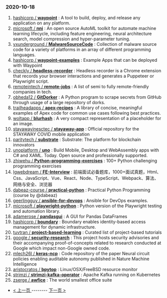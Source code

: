 ### 2020-10-18 
1. [
        hashicorp /
**waypoint**](https://github.com/hashicorp/waypoint) : A tool to build, deploy, and release any application on any platform.
1. [
        microsoft /
**nni**](https://github.com/microsoft/nni) : An open source AutoML toolkit for automate machine learning lifecycle, including feature engineering, neural architecture search, model compression and hyper-parameter tuning.
1. [
        vxunderground /
**MalwareSourceCode**](https://github.com/vxunderground/MalwareSourceCode) : Collection of malware source code for a variety of platforms in an array of different programming languages.
1. [
        hashicorp /
**waypoint-examples**](https://github.com/hashicorp/waypoint-examples) : Example Apps that can be deployed with Waypoint
1. [
        checkly /
**headless-recorder**](https://github.com/checkly/headless-recorder) : Headless recorder is a Chrome extension that records your browser interactions and generates a Puppeteer or Playwright script.
1. [
        remoteintech /
**remote-jobs**](https://github.com/remoteintech/remote-jobs) : A list of semi to fully remote-friendly companies in tech.
1. [
        obheda12 /
**GitDorker**](https://github.com/obheda12/GitDorker) : A Python program to scrape secrets from GitHub through usage of a large repository of dorks.
1. [
        trailheadapps /
**apex-recipes**](https://github.com/trailheadapps/apex-recipes) : A library of concise, meaningful examples of Apex code for common use cases following best practices.
1. [
        woltapp /
**blurhash**](https://github.com/woltapp/blurhash) : A very compact representation of a placeholder for an image.
1. [
        stayawayinesctec /
**stayaway-app**](https://github.com/stayawayinesctec/stayaway-app) : Official repository for the STAYAWAY COVID mobile application
1. [
        paritytech /
**substrate**](https://github.com/paritytech/substrate) : Substrate: The platform for blockchain innovators
1. [
        unoplatform /
**uno**](https://github.com/unoplatform/uno) : Build Mobile, Desktop and WebAssembly apps with C# and XAML. Today. Open source and professionally supported.
1. [
        zhiwehu /
**Python-programming-exercises**](https://github.com/zhiwehu/Python-programming-exercises) : 100+ Python challenging programming exercises
1. [
        lgwebdream /
**FE-Interview**](https://github.com/lgwebdream/FE-Interview) : 前端面试必备题库，1000+面试真题，Html、Css、JavaScript、Vue、React、Node、TypeScript、Webpack、算法、网络与安全、浏览器
1. [
        dabeaz-course /
**practical-python**](https://github.com/dabeaz-course/practical-python) : Practical Python Programming (course by @dabeaz)
1. [
        geerlingguy /
**ansible-for-devops**](https://github.com/geerlingguy/ansible-for-devops) : Ansible for DevOps examples.
1. [
        microsoft /
**playwright-python**](https://github.com/microsoft/playwright-python) : Python version of the Playwright testing and automation library.
1. [
        adamerose /
**pandasgui**](https://github.com/adamerose/pandasgui) : A GUI for Pandas DataFrames
1. [
        hashicorp /
**boundary**](https://github.com/hashicorp/boundary) : Boundary enables identity-based access management for dynamic infrastructure.
1. [
        tuvtran /
**project-based-learning**](https://github.com/tuvtran/project-based-learning) : Curated list of project-based tutorials
1. [
        google /
**security-research**](https://github.com/google/security-research) : This project hosts security advisories and their accompanying proof-of-concepts related to research conducted at Google which impact non-Google owned code.
1. [
        mlech26l /
**keras-ncp**](https://github.com/mlech26l/keras-ncp) : Code repository of the paper Neural circuit policies enabling auditable autonomy published in Nature Machine Intelligence
1. [
        aristocratos /
**bpytop**](https://github.com/aristocratos/bpytop) : Linux/OSX/FreeBSD resource monitor
1. [
        strimzi /
**strimzi-kafka-operator**](https://github.com/strimzi/strimzi-kafka-operator) : Apache Kafka running on Kubernetes
1. [
        zserge /
**awfice**](https://github.com/zserge/awfice) : The world smallest office suite 

- [ < 上一页 ](https://github.com/able8/github-trending-daily-record/blob/master/2020-10-17.md) -------- [ 下一页 > ](https://github.com/able8/github-trending-daily-record/blob/master/2020-10-19.md)